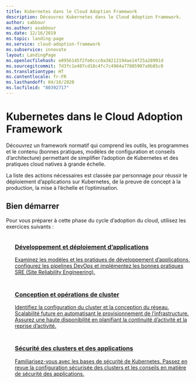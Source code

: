 ```yaml
---
title: Kubernetes dans le Cloud Adoption Framework
description: Découvrez Kubernetes dans le Cloud Adoption Framework.
author: sabbour
ms.author: asabbour
ms.date: 12/16/2019
ms.topic: landing-page
ms.service: cloud-adoption-framework
ms.subservice: innovate
layout: LandingPage
ms.openlocfilehash: e0956145f2fe0ccc0a38212194ae14f25a28991d
ms.sourcegitcommit: 7d3fc1e407cd18c4fc7c4964a77885907a9b85c0
ms.translationtype: HT
ms.contentlocale: fr-FR
ms.lasthandoff: 04/16/2020
ms.locfileid: "80392717"
---
```

<!-- cSpell:ignore asabbour sabbour -->

# <a name="kubernetes-in-the-cloud-adoption-framework"></a>Kubernetes dans le Cloud Adoption Framework

Découvrez un framework normatif qui comprend les outils, les programmes et le contenu (bonnes pratiques, modèles de configuration et conseils d’architecture) permettant de simplifier l’adoption de Kubernetes et des pratiques cloud natives à grande échelle.

La liste des actions nécessaires est classée par personnage pour réussir le déploiement d’applications sur Kubernetes, de la preuve de concept à la production, la mise à l’échelle et l’optimisation.

## <a name="get-started"></a>Bien démarrer

Pour vous préparer à cette phase du cycle d’adoption du cloud, utilisez les exercices suivants :

<!-- markdownlint-disable MD033 -->

<ul class="panelContent cardsF">
    <li style="display: flex; flex-direction: column;">
        <a href="./application-development.md">
            <div class="cardSize">
                <div class="cardPadding" style="padding-bottom:10px;">
                    <div class="card" style="padding-bottom:10px;">
                        <div class="cardImageOuter">
                            <div class="cardImage">
                                <img alt="" src="../../_images/icons/1.png" data-linktype="external">
                            </div>
                        </div>
                        <div class="cardText" style="padding-left:0px;">
                            <h3>Développement et déploiement d’applications</h3>
Examinez les modèles et les pratiques de développement d’applications, configurez les pipelines DevOps et implémentez les bonnes pratiques SRE (Site Reliability Engineering).
                        </div>
                    </div>
                </div>
            </div>
        </a>
    </li>
    <li style="display: flex; flex-direction: column;">
        <a href="./cluster-design-operations.md">
            <div class="cardSize">
                <div class="cardPadding" style="padding-bottom:10px;">
                    <div class="card" style="padding-bottom:10px;">
                        <div class="cardImageOuter">
                            <div class="cardImage">
                                <img alt="" src="../../_images/icons/2.png" data-linktype="external">
                            </div>
                        </div>
                        <div class="cardText" style="padding-left:0px;">
                            <h3>Conception et opérations de cluster</h3>
Identifiez la configuration du cluster et la conception du réseau. Scalabilité future en automatisant le provisionnement de l’infrastructure. Assurez une haute disponibilité en planifiant la continuité d’activité et la reprise d’activité.
                        </div>
                    </div>
                </div>
            </div>
        </a>
    </li>
    <li style="display: flex; flex-direction: column;">
        <a href="./cluster-application-security.md">
            <div class="cardSize">
                <div class="cardPadding" style="padding-bottom:10px;">
                    <div class="card" style="padding-bottom:10px;">
                        <div class="cardImageOuter">
                            <div class="cardImage">
                                <img alt="" src="../../_images/icons/3.png" data-linktype="external">
                            </div>
                        </div>
                        <div class="cardText" style="padding-left:0px;">
                            <h3>Sécurité des clusters et des applications</h3>
Familiarisez-vous avec les bases de sécurité de Kubernetes. Passez en revue la configuration sécurisée des clusters et les conseils en matière de sécurité des applications.
                        </div>
                    </div>
                </div>
            </div>
        </a>
    </li>
</ul>
<!-- markdownlint-enable MD033 -->
